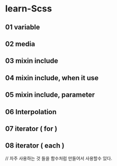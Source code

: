 # learn-Scss

## 01 variable

## 02 media

## 03 mixin include

## 04 mixin include, when it use

## 05 mixin include, parameter

## 06 Interpolation

## 07 iterator ( for )

## 08 iterator ( each )

// 자주 사용하는 것 들을 함수처럼 만들어서 사용할수 있다.
